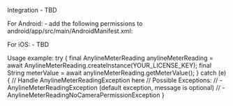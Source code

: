 Integration
    - TBD

For Android:
    - add the following permissions to android/app/src/main/AndroidManifest.xml:
            <uses-permission android:name="android.permission.CAMERA" />
            <uses-permission android:name="android.hardware.camera.autofocus" />
            <uses-permission android:name="android.permission.VIBRATE"/>
            <uses-permission android:name="android.permission.BLUETOOTH"/>
            
For iOS:
    - TBD
    
Usage example:
    try {
      final AnylineMeterReading anylineMeterReading = await AnylineMeterReading.createInstance(YOUR_LICENSE_KEY);
      final String meterValue = await anylineMeterReading.getMeterValue();
    } catch (e) {
      // Handle AnylineMeterReadingException here
      // Possible Exceptions: 
      //    - AnylineMeterReadingException (default exception, message is optional)
      //    - AnylineMeterReadingNoCameraPermissionException
    }